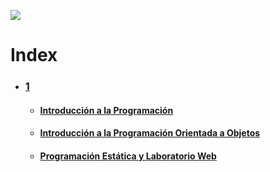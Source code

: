 ![](https://pedco.uncoma.edu.ar/pluginfile.php/85/coursecat/description/logo-facu.png)
# Index
* ### [1](https://github.com/jmarcosg/college/tree/master/TDW)
  * #### [Introducción a la Programación](https://github.com/jmarcosg/college/tree/master/TDW/1/IP)

  * #### [Introducción a la Programación Orientada a Objetos](https://github.com/jmarcosg/college/tree/master/TDW/1/IPOO)

  * #### [Programación Estática y Laboratorio Web](https://github.com/jmarcosg/college/tree/master/TDW/1/PEyLW)
